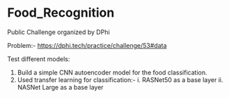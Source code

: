 # Food_Recognition

Public Challenge organized by DPhi

Problem:-
https://dphi.tech/practice/challenge/53#data


Test different models:
1. Build a simple CNN autoencoder model for the food classification.
2. Used transfer learning for classification:- 
      i. RASNet50 as a base layer
      ii. NASNet Large as a base layer
